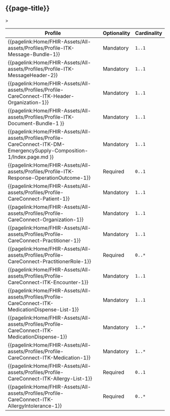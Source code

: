 ## {{page-title}}

<table data-responsive>
    <thead>
        <tr>
            <th>Profile</th>
            <th>Optionality</th>
            <th data-no-sort>Cardinality</th>
        </tr>
    </thead>
    <tbody>
        <!-- ITK-Message-Bundle-1 -->
        <tr>
            <td class="nhsd-t-body">
                {{pagelink:Home/FHIR-Assets/All-assets/Profiles/Profile-ITK-Message-Bundle-1}}
            </td>
            <td class="nhsd-t-body"><span class="mro-circle mandatory"></span> Mandatory</td>
            <td class="nhsd-t-body"><code>1..1</code></td>
        </tr>
        <!-- ITK-MessageHeader-2 -->
        <tr>
            <td class="nhsd-t-body">
                {{pagelink:Home/FHIR-Assets/All-assets/Profiles/Profile-ITK-MessageHeader-2}}
            </td>
            <td class="nhsd-t-body"><span class="mro-circle mandatory"></span> Mandatory</td>
            <td class="nhsd-t-body"><code>1..1</code></td>
        </tr>
        <!-- ITK-CareConenct-Header-Organization-1 -->
        <tr>
            <td class="nhsd-t-body">
                {{pagelink:Home/FHIR-Assets/All-assets/Profiles/Profile-CareConnect-ITK-Header-Organization-1}}
            </td>
            <td class="nhsd-t-body"><span class="mro-circle mandatory"></span> Mandatory</td>
            <td class="nhsd-t-body"><code>1..1</code></td>
        </tr>
        <!-- ITK-DocumentBundle-1 -->
        <tr>
            <td class="nhsd-t-body">
                {{pagelink:Home/FHIR-Assets/All-assets/Profiles/Profile-ITK-Document-Bundle-1 }}
            </td>
            <td class="nhsd-t-body"><span class="mro-circle mandatory"></span> Mandatory</td>
            <td class="nhsd-t-body"><code>1..1</code></td>
        </tr>
        <!-- CareConnect-ITK-DM-EmergencySupply-Composition-1 -->
        <tr>
            <td class="nhsd-t-body">
                {{pagelink:Home/FHIR-Assets/All-assets/Profiles/Profile-CareConnect-ITK-DM-EmergencySupply-Composition-1/Index.page.md }}
            </td>
            <td class="nhsd-t-body"><span class="mro-circle mandatory"></span> Mandatory</td>
            <td class="nhsd-t-body"><code>1..1</code></td>
        </tr>
        <!-- OperationOutcome -->
        <tr>
            <td class="nhsd-t-body">
                {{pagelink:Home/FHIR-Assets/All-assets/Profiles/Profile-ITK-Response-OperationOutcome-1}}
            </td>
            <td class="nhsd-t-body"><span class="mro-circle required"></span> Required</td>
            <td class="nhsd-t-body"><code>0..1</code></td>
        </tr>        
        <!-- CareConnect-Patient-1 -->
        <tr>
            <td class="nhsd-t-body">
                {{pagelink:Home/FHIR-Assets/All-assets/Profiles/Profile-CareConnect-Patient-1}}
            </td>
            <td class="nhsd-t-body"><span class="mro-circle mandatory"></span> Mandatory</td>
            <td class="nhsd-t-body"><code>1..1</code></td>
        </tr>
        <!-- CareConnect-Organization-1 -->
        <tr>
            <td class="nhsd-t-body">
                {{pagelink:Home/FHIR-Assets/All-assets/Profiles/Profile-CareConnect-Organization-1}}
            </td>
            <td class="nhsd-t-body"><span class="mro-circle mandatory"></span> Mandatory</td>
            <td class="nhsd-t-body"><code>1..1</code></td>
        </tr>
        <!-- CareConnect-Practitioner-1 -->
        <tr>
            <td class="nhsd-t-body">
                {{pagelink:Home/FHIR-Assets/All-assets/Profiles/Profile-CareConnect-Practitioner-1}}
            </td>
            <td class="nhsd-t-body"><span class="mro-circle mandatory"></span> Mandatory</td>
            <td class="nhsd-t-body"><code>1..1</code></td>
        </tr>
        <!-- CareConnect-PractitionerRole-1 -->
        <tr>
            <td class="nhsd-t-body">
                {{pagelink:Home/FHIR-Assets/All-assets/Profiles/Profile-CareConnect-PractitionerRole-1}}
            </td>
            <td class="nhsd-t-body"><span class="mro-circle required"></span> Required</td>
            <td class="nhsd-t-body"><code>0..*</code></td>
        </tr>
        <!-- CareConnect-ITK-Encounter-1 -->
        <tr>
            <td class="nhsd-t-body">
                {{pagelink:Home/FHIR-Assets/All-assets/Profiles/Profile-CareConnect-ITK-Encounter-1}}
            </td>
            <td class="nhsd-t-body"><span class="mro-circle mandatory"></span> Mandatory</td>
            <td class="nhsd-t-body"><code>1..1</code></td>
        </tr>
        <!-- CareConnect-ITK-MedicationDispense-List-1 -->
        <tr>
            <td class="nhsd-t-body">
                {{pagelink:Home/FHIR-Assets/All-assets/Profiles/Profile-CareConnect-ITK-MedicationDispense-List-1}}
            </td>
             <td class="nhsd-t-body"><span class="mro-circle mandatory"></span> Mandatory</td>
            <td class="nhsd-t-body"><code>1..1</code></td>
        </tr>
        <!-- CareConnect-ITK-MedicationDispense-1 -->
        <tr>
            <td class="nhsd-t-body">
                {{pagelink:Home/FHIR-Assets/All-assets/Profiles/Profile-CareConnect-ITK-MedicationDispense-1}}
            </td>
             <td class="nhsd-t-body"><span class="mro-circle mandatory"></span> Mandatory</td>
            <td class="nhsd-t-body"><code>1..*</code></td>
        </tr>
        <!-- CareConnect-ITK-Medication-1 -->
        <tr>
            <td class="nhsd-t-body">
                {{pagelink:Home/FHIR-Assets/All-assets/Profiles/Profile-CareConnect-ITK-Medication-1}}
            </td>
             <td class="nhsd-t-body"><span class="mro-circle mandatory"></span> Mandatory</td>>
            <td class="nhsd-t-body"><code>1..*</code></td>
        </tr>
        <!-- CareConnect-ITK-Allergy-List-1 -->
        <tr>
            <td class="nhsd-t-body">
                {{pagelink:Home/FHIR-Assets/All-assets/Profiles/Profile-CareConnect-ITK-Allergy-List-1}}
            </td>
            <td class="nhsd-t-body"><span class="mro-circle required"></span> Required</td>
            <td class="nhsd-t-body"><code>0..1</code></td>
        </tr>
        <!-- CareConnect-ITK-AllergyIntolerance-1 -->
        <tr>
            <td class="nhsd-t-body">
                {{pagelink:Home/FHIR-Assets/All-assets/Profiles/Profile-CareConnect-ITK-AllergyIntolerance-1}}
            </td>
            <td class="nhsd-t-body"><span class="mro-circle required"></span> Required</td>
            <td class="nhsd-t-body"><code>0..*</code></td>
        </tr>
    </tbody>
</table>